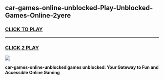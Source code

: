 
## car-games-online-unblocked-Play-Unblocked-Games-Online-2yere
<h3>
<a href="https://premium76.site?title=car-games-online-unblocked&ref=25A">CLICK TO PLAY</a></h3>
<hr>

<h3>
<a href="https://premium76.site?title=car-games-online-unblocked&ref=25A">CLICK 2 PLAY</a>
  
</h3>

<a href="https://premium76.site?title=car-games-online-unblocked&ref=25A"><img src="https://clearcache.store/games.png"></a>


**car-games-online-unblocked games unblocked: Your Gateway to Fun and Accessible Online Gaming**
